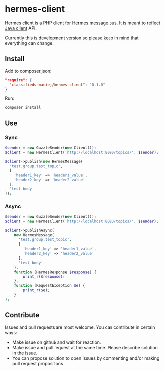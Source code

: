 # hermes-client
Hermes client is a PHP client for [Hermes message bus](http://hermes.allegro.tech/). It is meant to reflect [Java client](https://github.com/allegro/hermes) API.

Currently this is development version so please keep in mind that everything can change.

## Install
Add to composer.json:
```json
"require": {
  "classifieds-maciej/hermes-client": "0.1.0"
}
```
Run:
```bash
composer install
```

## Use
### Sync
```php
$sender = new GuzzleSender(new Client());
$client = new HermesClient('http://localhost:8080/topics/', $sender);

$client->publish(new HermesMessage(
  'test.group.test_topic', 
  [
    'header1_key' => 'header1_value',
    'header2_key' => 'header2_value'
  ], 
  'test body'
));
```
### Async
```php
$sender = new GuzzleSender(new Client());
$client = new HermesClient('http://localhost:8080/topics/', $sender);

$client->publishAsync(
    new HermesMessage(
      'test.group.test_topic', 
      [
        'header1_key' => 'header1_value',
        'header2_key' => 'header2_value'
      ], 
      'test body'
    ),
    function (HermesResponse $response) {
        print_r($response);
    },
    function (RequestException $e) {
        print_r($e);
    }
);
```

## Contribute
Issues and pull requests are most welcome. You can contribute in certain ways:
* Make issue on github and wait for reaction.
* Make issue and pull request at the same time. Please describe solution in the issue.
* You can propose solution to open issues by commenting and/or making pull request propositions